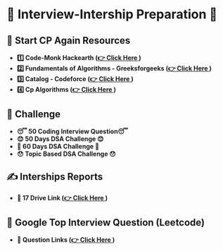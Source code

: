 # 🫠 Interview-Intership Preparation 🫠
## 🎁 Start CP Again Resources

- **1️⃣ Code-Monk Hackearth ([👉 Click Here ](https://www.hackerearth.com/practice/codemonk/?purpose=login&source=code_monk&update=github) )**
- **2️⃣ Fundamentals of Algorithms - Greeksforgeeks ([👉 Click Here ](https://www.geeksforgeeks.org/fundamentals-of-algorithms/) )**
- **3️⃣ Catalog - Codeforce ([👉 Click Here ](https://codeforces.com/catalog) )**
- **4️⃣ Cp Algorithms ([👉 Click Here ](https://cp-algorithms.com/index.html))**


## 🥵 Challenge 

- **😴 50 Coding Interview Question😴**
- **😊 50 Days DSA Challenge 😊**
- **🙁 60 Days DSA Challenge 🙁**
- **😯 Topic Based DSA Challenge 😯**

## ✍️ Interships Reports

- **🔔 17 Drive Link ([👉 Click Here ](https://drive.google.com/drive/folders/17TTBRc5PJzHC5caYaIHguZHmfa1ODx_C))**

## 👋 Google Top Interview Question (Leetcode)

- **🍕 Question Links ([👉 Click Here ](https://drive.google.com/drive/folders/17TTBRc5PJzHC5caYaIHguZHmfa1ODx_C))**

